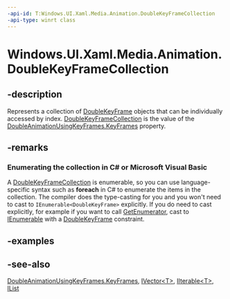 ```yaml
---
-api-id: T:Windows.UI.Xaml.Media.Animation.DoubleKeyFrameCollection
-api-type: winrt class
---
```


<!-- Class syntax.
public class DoubleKeyFrameCollection : Windows.Foundation.Collections.IIterable<Windows.UI.Xaml.Media.Animation.DoubleKeyFrame>, Windows.Foundation.Collections.IVector<Windows.UI.Xaml.Media.Animation.DoubleKeyFrame>
-->

# Windows.UI.Xaml.Media.Animation.DoubleKeyFrameCollection

## -description
Represents a collection of [DoubleKeyFrame](doublekeyframe.md) objects that can be individually accessed by index. [DoubleKeyFrameCollection](doublekeyframecollection.md) is the value of the [DoubleAnimationUsingKeyFrames.KeyFrames](doubleanimationusingkeyframes_keyframes.md) property.

## -remarks
<!--Begin NET note for IEnumerable support-->
### Enumerating the collection in C# or Microsoft Visual Basic

A [DoubleKeyFrameCollection](doublekeyframecollection.md) is enumerable, so you can use language-specific syntax such as **foreach** in C# to enumerate the items in the collection. The compiler does the type-casting for you and you won't need to cast to `IEnumerable<DoubleKeyFrame>` explicitly. If you do need to cast explicitly, for example if you want to call [GetEnumerator](https://docs.microsoft.com/dotnet/api/system.collections.ienumerable.getenumerator), cast to [IEnumerable<T>](https://docs.microsoft.com/dotnet/api/system.collections.generic.ienumerable-1) with a [DoubleKeyFrame](doublekeyframe.md) constraint.


<!--End NET note for IEnumerable support-->

## -examples

## -see-also
[DoubleAnimationUsingKeyFrames.KeyFrames](doubleanimationusingkeyframes_keyframes.md), [IVector&lt;T&gt;](../windows.foundation.collections/ivector_1.md), [IIterable&lt;T&gt;](../windows.foundation.collections/iiterable_1.md), [IList<T>](https://docs.microsoft.com/dotnet/api/system.collections.generic.ilist-1)